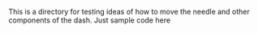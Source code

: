 This is a directory for testing ideas of how to move the needle and other components of the dash. Just sample code here
